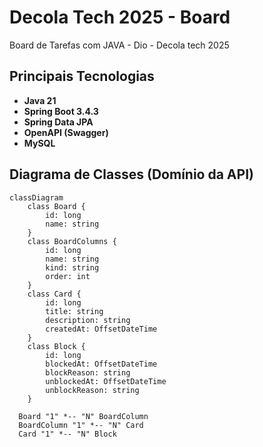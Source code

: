 # Decola Tech 2025 - Board
Board de Tarefas com JAVA - Dio - Decola tech 2025

## Principais Tecnologias
 - **Java 21**
 - **Spring Boot 3.4.3**
 - **Spring Data JPA**
 - **OpenAPI (Swagger)**
 - **MySQL**

## Diagrama de Classes (Domínio da API)

```mermaid
classDiagram
    class Board {
        id: long
        name: string
    }
    class BoardColumns {
        id: long
        name: string
        kind: string
        order: int
    }
    class Card {
        id: long
        title: string
        description: string   
        createdAt: OffsetDateTime     
    }
    class Block {
        id: long        
        blockedAt: OffsetDateTime
        blockReason: string
        unblockedAt: OffsetDateTime
        unblockReason: string
    }

  Board "1" *-- "N" BoardColumn
  BoardColumn "1" *-- "N" Card
  Card "1" *-- "N" Block
    
```
